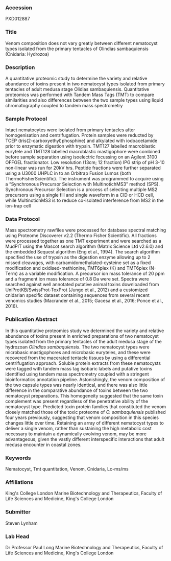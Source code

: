 ### Accession
PXD012887

### Title
Venom composition does not vary greatly between different nematocyst types isolated from the primary tentacles of Olindias sambaquiensis (Cnidaria: Hydrozoa)

### Description
A quantitative proteomic study to determine the variety and relative abundance of toxins present in two nematocyst types isolated from primary tentacles of adult medusa stage Olidias sambaquiensis. Quantitative proteomics was performed with Tandem Mass Tags (TMT) to compare similarities and also differences between the two sample types using liquid chromatography coupled to tandem mass spectrometry

### Sample Protocol
Intact nematocytes were isolated from primary tentacles after homogenisation and centrifugation. Protein samples were reducted by TCEP (tris(2-carboxyethyl)phosphine) and alkylated with iodoacetamide prior to enzymatic digestion with trypsin. TMT127 labelled macroblastic eurytele and TMT128 labelled macroblastic mastigophore were combined before sample separation using isoelectric focussing on an Agilent 3100 OFFGEL fractionator. Low resolution (13cm; 12 fraction) IPG strip of pH 3-10 non-linear was run for 20kV hrs. Peptide fractions were further separated using a U3000 UHPLC in to an Orbitrap Fusion Lumos (both ThermoFisherScientific). The instrument was programmed to acquire using a “Synchronous Precursor Selection with MultinotichMS3” method (SPS). Synchronous Precursor Selection is a process of selecting multiple MS2 precursors using a single fill and single waveform in a CID or HCD cell, while MultinotichMS3 is to reduce co-isolated interference from MS2 in the ion-trap cell

### Data Protocol
Mass spectrometry rawfiles were processed for database spectral matching using Proteome Discoverer v2.2 (Thermo Fisher Scientific). All fractions were processed together as one TMT experiment and were searched as a MudPIT using the Mascot search algorithm (Matrix Science Ltd v2.6.0) and the embedded Sequest algorithm (Eng et al., 1994).  The search algorithm specified the use of trypsin as the digestion enzyme allowing up to 2 missed cleavages, with carbamidomethylated-cysteine set as a fixed modification and oxidised-methionine, TMT6plex (K) and TMT6plex (N-Term) as a variable modification. A precursor ion mass tolerance of 20 ppm and a fragment ion mass tolerance of 0.8 Da were set. Spectra were searched against well annotated putative animal toxins downloaded from UniProtKB/SwissProt-ToxProt (Jungo et al., 2012) and a customized cnidarian specific dataset containing sequences from several recent venomics studies (Macrander et al., 2015; Gacesa et al., 2016; Ponce et al., 2016).

### Publication Abstract
In this quantitative proteomics study we determined the variety and relative abundance of toxins present in enriched preparations of two nematocyst types isolated from the primary tentacles of the adult medusa stage of the hydrozoan <i>Olindias sambaquiensis</i>. The two nematocyst types were microbasic mastigophores and microbasic euryteles, and these were recovered from the macerated tentacle tissues by using a differential centrifugation approach. Soluble protein extracts from these nematocysts were tagged with tandem mass tag isobaric labels and putative toxins identified using tandem mass spectrometry coupled with a stringent bioinformatics annotation pipeline. Astonishingly, the venom composition of the two capsule types was nearly identical, and there was also little difference in the comparative abundance of toxins between the two nematocyst preparations. This homogeneity suggested that the same toxin complement was present regardless of the penetrative ability of the nematocyst type. Predicted toxin protein families that constituted the venom closely matched those of the toxic proteome of <i>O. sambaquiensis</i> published four years previously, suggesting that venom composition in this species changes little over time. Retaining an array of different nematocyst types to deliver a single venom, rather than sustaining the high metabolic cost necessary to maintain a dynamically evolving venom, may be more advantageous, given the vastly different interspecific interactions that adult medusa encounter in coastal zones.

### Keywords
Nematocyst, Tmt quantitation, Venom, Cnidaria, Lc-ms/ms

### Affiliations
King's College London
Marine Biotechnology and Therapeutics, Faculty of Life Sciences and Medicine, King's College London

### Submitter
Steven Lynham

### Lab Head
Dr Professor Paul Long
Marine Biotechnology and Therapeutics, Faculty of Life Sciences and Medicine, King's College London


